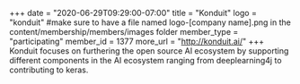 +++
date = "2020-06-29T09:29:00-07:00"
title = "Konduit"
logo = "konduit" #make sure to have a file named logo-[company name].png in the content/membership/members/images folder
member_type = "participating"
member_id = 1377
more_url = "http://konduit.ai/"
+++
Konduit focuses on furthering the open source AI ecosystem by supporting different components in the AI ecosystem ranging from deeplearning4j to contributing to keras.
